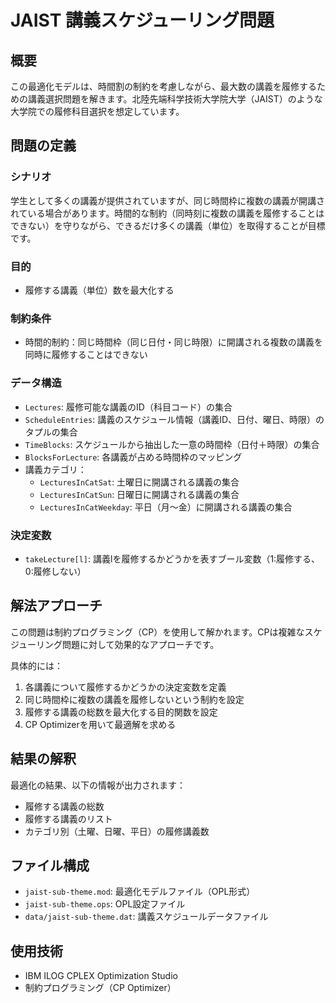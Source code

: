 # JAIST 講義スケジューリング問題

## 概要

この最適化モデルは、時間割の制約を考慮しながら、最大数の講義を履修するための講義選択問題を解きます。北陸先端科学技術大学院大学（JAIST）のような大学院での履修科目選択を想定しています。

## 問題の定義

### シナリオ
学生として多くの講義が提供されていますが、同じ時間枠に複数の講義が開講されている場合があります。時間的な制約（同時刻に複数の講義を履修することはできない）を守りながら、できるだけ多くの講義（単位）を取得することが目標です。

### 目的
* 履修する講義（単位）数を最大化する

### 制約条件
* 時間的制約：同じ時間枠（同じ日付・同じ時限）に開講される複数の講義を同時に履修することはできない

### データ構造
* `Lectures`: 履修可能な講義のID（科目コード）の集合
* `ScheduleEntries`: 講義のスケジュール情報（講義ID、日付、曜日、時限）のタプルの集合
* `TimeBlocks`: スケジュールから抽出した一意の時間枠（日付＋時限）の集合
* `BlocksForLecture`: 各講義が占める時間枠のマッピング
* 講義カテゴリ：
  * `LecturesInCatSat`: 土曜日に開講される講義の集合
  * `LecturesInCatSun`: 日曜日に開講される講義の集合
  * `LecturesInCatWeekday`: 平日（月～金）に開講される講義の集合

### 決定変数
* `takeLecture[l]`: 講義lを履修するかどうかを表すブール変数（1:履修する、0:履修しない）

## 解法アプローチ

この問題は制約プログラミング（CP）を使用して解かれます。CPは複雑なスケジューリング問題に対して効果的なアプローチです。

具体的には：
1. 各講義について履修するかどうかの決定変数を定義
2. 同じ時間枠に複数の講義を履修しないという制約を設定
3. 履修する講義の総数を最大化する目的関数を設定
4. CP Optimizerを用いて最適解を求める

## 結果の解釈

最適化の結果、以下の情報が出力されます：
* 履修する講義の総数
* 履修する講義のリスト
* カテゴリ別（土曜、日曜、平日）の履修講義数

## ファイル構成
* `jaist-sub-theme.mod`: 最適化モデルファイル（OPL形式）
* `jaist-sub-theme.ops`: OPL設定ファイル
* `data/jaist-sub-theme.dat`: 講義スケジュールデータファイル

## 使用技術
* IBM ILOG CPLEX Optimization Studio
* 制約プログラミング（CP Optimizer）